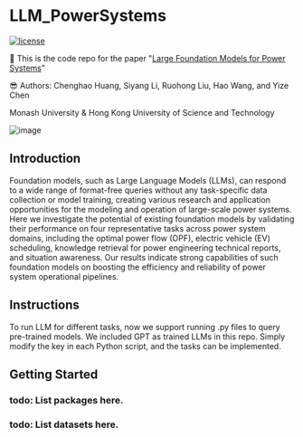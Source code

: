 # LLM_PowerSystems

[![license](https://img.shields.io/github/license/InternLM/lagent.svg)](https://github.com/chennnnnyize/LLM_PowerSystems/blob/main/LICENSE)

👋 This is the code repo for the paper "[Large Foundation Models for Power Systems](https://arxiv.org/abs/2312.07044)"

😎 Authors: Chenghao Huang, Siyang Li, Ruohong Liu, Hao Wang, and Yize Chen

Monash University & Hong Kong University of Science and Technology

![image](https://github.com/chennnnnyize/LLM_PowerSystems/assets/116547738/1048616c-9b7c-4909-bfbf-da630c5ac556)

## Introduction
Foundation models, such as Large Language Models (LLMs), can respond to a wide range of format-free queries
without any task-specific data collection or model training,
creating various research and application opportunities for the
modeling and operation of large-scale power systems. Here we investigate
the potential of existing foundation models by validating their
performance on four representative tasks across power system
domains, including the optimal power flow (OPF), electric vehicle
(EV) scheduling, knowledge retrieval for power engineering technical reports, and situation awareness. Our results indicate strong
capabilities of such foundation models on boosting the efficiency
and reliability of power system operational pipelines. 

## Instructions
To run LLM for different tasks, now we support running .py files to query pre-trained models. We included GPT as trained LLMs in this repo. Simply modify the key in each Python script, and the tasks can be implemented.

## Getting Started

### todo: List packages here.

### todo: List datasets here.
